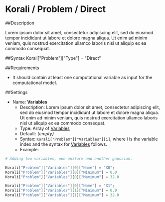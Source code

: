 # Korali / Problem / Direct

##Description

Lorem ipsum dolor sit amet, consectetur adipiscing elit, sed do eiusmod tempor incididunt ut labore et dolore magna aliqua. Ut enim ad minim veniam, quis nostrud exercitation ullamco laboris nisi ut aliquip ex ea commodo consequat.

##Syntax
       Korali["Problem"]["Type"] = "Direct"

##Requirements

+ It should contain at least one computational variable as input for the computational model.

##Settings

+ Name: **Variables**
     - Description: Lorem ipsum dolor sit amet, consectetur adipiscing elit, sed do eiusmod tempor incididunt ut labore et dolore magna aliqua. Ut enim ad minim veniam, quis nostrud exercitation ullamco laboris nisi ut aliquip ex ea commodo consequat.
     - Type: Array of [Variables](../variables/uniform.md)
	 - Default: *{empty}*
	 - Syntax: `Korali["Problem"]["Variables"][i]`, where i is the variable index and the syntax for [Variables](../variables/uniform.md) follows.
	 - Example:

```python
# Adding two variables, one uniform and another gaussian.

Korali["Problem"]["Variables"][0]["Name"] = "X0";
Korali["Problem"]["Variables"][0]["Minimum"] = 0.0
Korali["Problem"]["Variables"][0]["Maximum"] = 32.0

Korali["Problem"]["Variables"][0]["Name"] = "X1";
Korali["Problem"]["Variables"][1]["Minimum"] = 0.0
Korali["Problem"]["Variables"][1]["Maximum"] = 32.0
```

